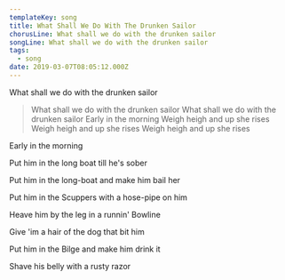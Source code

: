 ```yaml
---
templateKey: song
title: What Shall We Do With The Drunken Sailor
chorusLine: What shall we do with the drunken sailor
songLine: What shall we do with the drunken sailor
tags:
  - song
date: 2019-03-07T08:05:12.000Z
---
```

What shall we do with the drunken sailor

>What shall we do with the drunken sailor
What shall we do with the drunken sailor
Early in the morning
Weigh heigh and up she rises
Weigh heigh and up she rises
Weigh heigh and up she rises

Early in the morning

Put him in the long boat till he\'s sober

Put him in the long-boat and make him bail her

Put him in the Scuppers with a hose-pipe on him

Heave him by the leg in a runnin\' Bowline

Give \'im a hair of the dog that bit him

Put him in the Bilge and make him drink it

Shave his belly with a rusty razor
